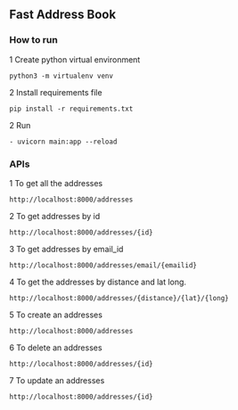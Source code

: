 ## Fast Address Book

### How to run
1 Create python virtual environment 
```
python3 -m virtualenv venv
```
2 Install requirements file 
```
pip install -r requirements.txt
```

2 Run
```
- uvicorn main:app --reload
```

### APIs
1 To get all the addresses
```
http://localhost:8000/addresses
```
2 To get addresses by id
```
http://localhost:8000/addresses/{id}
```
3 To get addresses by email_id
```
http://localhost:8000/addresses/email/{emailid}
```
4 To get the addresses by distance and lat long.
```
http://localhost:8000/addresses/{distance}/{lat}/{long}
```
5 To create an addresses
```
http://localhost:8000/addresses
```
6 To delete an addresses
```
http://localhost:8000/addresses/{id}
```
7 To update an addresses
```
http://localhost:8000/addresses/{id}
```